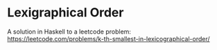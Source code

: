 # Lexigraphical Order
A solution in Haskell to a leetcode problem: https://leetcode.com/problems/k-th-smallest-in-lexicographical-order/
